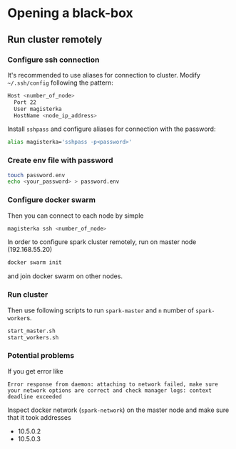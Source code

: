 # Opening a black-box


## Run cluster remotely

### Configure ssh connection

It's recommended to use aliases for connection to cluster.
Modify `~/.ssh/config` following the pattern:

```bash
Host <number_of_node>
  Port 22
  User magisterka
  HostName <node_ip_address>
```

Install `sshpass` and configure aliases for connection with the password:
```bash
alias magisterka='sshpass -p<password>'
```

### Create env file with password
```bash
touch password.env
echo <your_password> > password.env
```

### Configure docker swarm

Then you can connect to each node by simple
```bash
magisterka ssh <number_of_node>
```

In order to configure spark cluster remotely, run on master node (192.168.55.20)
```bash
docker swarm init
```
and join docker swarm on other nodes.

### Run cluster

Then use following scripts to run `spark-master` and `n` number of `spark-worker`s.
```bash
start_master.sh
start_workers.sh
```

### Potential problems

If you get error like
```
Error response from daemon: attaching to network failed, make sure your network options are correct and check manager logs: context deadline exceeded
```
Inspect docker network (`spark-network`) on the master node and make sure that it took addresses
- 10.5.0.2
- 10.5.0.3
